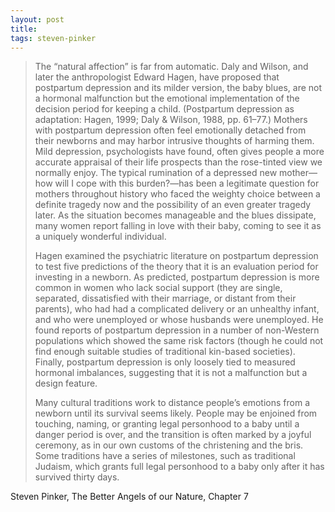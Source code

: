 ```yaml
---
layout: post
title:
tags: steven-pinker
---
```


> The “natural affection” is far from automatic. Daly and Wilson, and later the anthropologist Edward Hagen, have proposed that postpartum depression and its milder version, the baby blues, are not a hormonal malfunction but the emotional implementation of the decision period for keeping a child. (Postpartum depression as adaptation: Hagen, 1999; Daly & Wilson, 1988, pp. 61–77.) Mothers with postpartum depression often feel emotionally detached from their newborns and may harbor intrusive thoughts of harming them. Mild depression, psychologists have found, often gives people a more accurate appraisal of their life prospects than the rose-tinted view we normally enjoy. The typical rumination of a depressed new mother—how will I cope with this burden?—has been a legitimate question for mothers throughout history who faced the weighty choice between a definite tragedy now and the possibility of an even greater tragedy later. As the situation becomes manageable and the blues dissipate, many women report falling in love with their baby, coming to see it as a uniquely wonderful individual.
> 
> Hagen examined the psychiatric literature on postpartum depression to test five predictions of the theory that it is an evaluation period for investing in a newborn. As predicted, postpartum depression is more common in women who lack social support (they are single, separated, dissatisfied with their marriage, or distant from their parents), who had had a complicated delivery or an unhealthy infant, and who were unemployed or whose husbands were unemployed. He found reports of postpartum depression in a number of non-Western populations which showed the same risk factors (though he could not find enough suitable studies of traditional kin-based societies). Finally, postpartum depression is only loosely tied to measured hormonal imbalances, suggesting that it is not a malfunction but a design feature.
> 
> Many cultural traditions work to distance people’s emotions from a newborn until its survival seems likely. People may be enjoined from touching, naming, or granting legal personhood to a baby until a danger period is over, and the transition is often marked by a joyful ceremony, as in our own customs of the christening and the bris. Some traditions have a series of milestones, such as traditional Judaism, which grants full legal personhood to a baby only after it has survived thirty days.

Steven Pinker, The Better Angels of our Nature, Chapter 7

